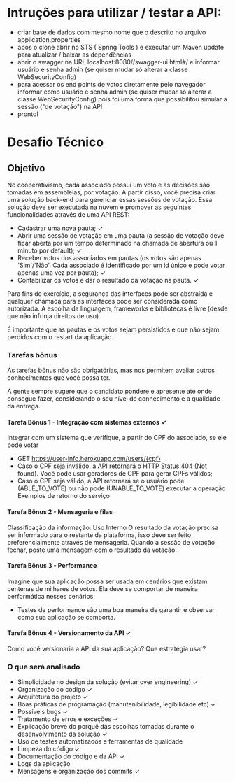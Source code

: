 # Intruções para utilizar / testar a API:
- criar base de dados com mesmo nome que o descrito no arquivo application.properties
- após o clone abrir no STS ( Spring Tools ) e executar um Maven update para atualizar / baixar as dependências
- abrir o swagger na  URL localhost:8080//swagger-ui.html#/ e informar usuário e senha admin (se quiser mudar só alterar a classe WebSecurityConfig)
- para acessar os end points de votos diretamente pelo navegador informar como usuário e senha admin (se quiser mudar só alterar a classe WebSecurityConfig) pois foi uma forma que possibilitou simular a sessão ("de votação") na API
- pronto!

# Desafio Técnico
## Objetivo
No cooperativismo, cada associado possui um voto e as decisões são tomadas em assembleias, por votação. A partir disso, você precisa criar uma solução back-end para gerenciar essas sessões de votação. Essa solução deve ser executada na nuvem e promover as seguintes funcionalidades através de uma API REST:
- Cadastrar uma nova pauta; ✓
- Abrir uma sessão de votação em uma pauta (a sessão de votação deve ficar aberta por um tempo determinado na chamada de abertura ou 1 minuto por default); ✓ 
- Receber votos dos associados em pautas (os votos são apenas 'Sim'/'Não'. Cada associado é identificado por um id único e pode votar apenas uma vez por pauta); ✓ 
- Contabilizar os votos e dar o resultado da votação na pauta. ✓

Para fins de exercício, a segurança das interfaces pode ser abstraída e qualquer chamada para as interfaces pode ser considerada como autorizada. A escolha da linguagem, frameworks e bibliotecas é livre (desde que não infrinja direitos de uso).

É importante que as pautas e os votos sejam persistidos e que não sejam perdidos com o restart da aplicação.

### Tarefas bônus
As tarefas bônus não são obrigatórias, mas nos permitem avaliar outros conhecimentos que você possa ter.

A gente sempre sugere que o candidato pondere e apresente até onde consegue fazer, considerando o seu
nível de conhecimento e a qualidade da entrega.
#### Tarefa Bônus 1 - Integração com sistemas externos ✓
Integrar com um sistema que verifique, a partir do CPF do associado, se ele pode votar
- GET https://user-info.herokuapp.com/users/{cpf}
- Caso o CPF seja inválido, a API retornará o HTTP Status 404 (Not found). Você pode usar geradores de CPF para gerar CPFs válidos;
- Caso o CPF seja válido, a API retornará se o usuário pode (ABLE_TO_VOTE) ou não pode (UNABLE_TO_VOTE) executar a operação
Exemplos de retorno do serviço

#### Tarefa Bônus 2 - Mensageria e filas
Classificação da informação: Uso Interno
O resultado da votação precisa ser informado para o restante da plataforma, isso deve ser feito preferencialmente através de mensageria. Quando a sessão de votação fechar, poste uma mensagem com o resultado da votação.

#### Tarefa Bônus 3 - Performance
Imagine que sua aplicação possa ser usada em cenários que existam centenas de milhares de votos. Ela deve se comportar de maneira performática nesses cenários;
- Testes de performance são uma boa maneira de garantir e observar como sua aplicação se comporta.

#### Tarefa Bônus 4 - Versionamento da API ✓
Como você versionaria a API da sua aplicação? Que estratégia usar?

### O que será analisado
- Simplicidade no design da solução (evitar over engineering) ✓ 
- Organização do código  ✓ 
- Arquitetura do projeto ✓ 
- Boas práticas de programação (manutenibilidade, legibilidade etc) ✓ 
- Possíveis bugs ✓ 
- Tratamento de erros e exceções ✓ 
- Explicação breve do porquê das escolhas tomadas durante o desenvolvimento da solução ✓ 
- Uso de testes automatizados e ferramentas de qualidade
- Limpeza do código ✓ 
- Documentação do código e da API ✓ 
- Logs da aplicação
- Mensagens e organização dos commits  ✓
